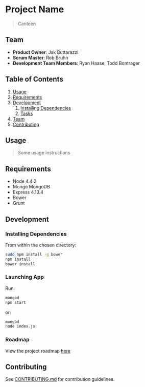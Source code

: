 # Project Name

> Canteen

## Team

  - __Product Owner__: Jak Buttarazzi
  - __Scrum Master__: Rob Bruhn
  - __Development Team Members__: Ryan Haase, Todd Bontrager

## Table of Contents

1. [Usage](#Usage)
1. [Requirements](#requirements)
1. [Development](#development)
    1. [Installing Dependencies](#installing-dependencies)
    1. [Tasks](#tasks)
1. [Team](#team)
1. [Contributing](#contributing)

## Usage

> Some usage instructions

## Requirements

- Node 4.4.2
- Mongo MongoDB
- Express 4.13.4
- Bower
- Grunt

## Development

### Installing Dependencies

From within the chosen directory:

```sh
sudo npm install -g bower
npm install
bower install
```
### Launching App

Run:

```sh
mongod
npm start
```
or:

```sh
mongod
node index.js
```

### Roadmap

View the project roadmap [here](https://github.com/CanteenApp/Canteen/issues)


## Contributing

See [CONTRIBUTING.md](CONTRIBUTING.md) for contribution guidelines.
